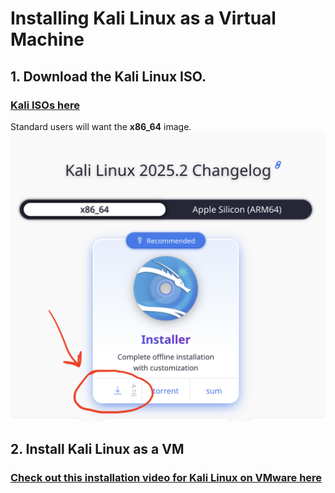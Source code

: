 # Installing Kali Linux as a Virtual Machine


## 1. Download the Kali Linux ISO.
 ### [Kali ISOs here](https://www.kali.org/get-kali/#kali-installer-images)

Standard users will want the **x86_64** image.
![alt text](./kali-iso.png)

## 2. Install Kali Linux as a VM
### [Check out this installation video for Kali Linux on VMware here](https://rose-hulman.hosted.panopto.com/Panopto/Pages/Viewer.aspx?id=a6dcb021-b1f2-41c9-9f63-b33f00f41236)